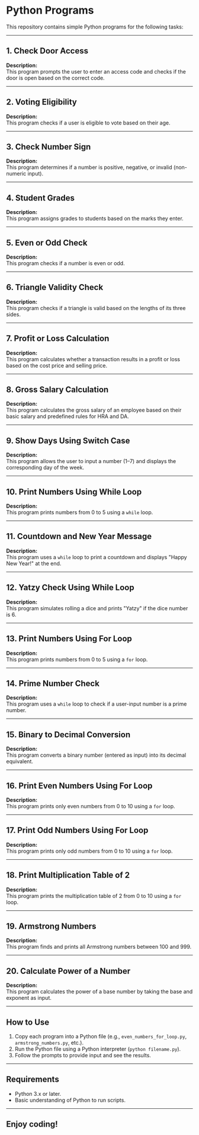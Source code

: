 # Python Programs

This repository contains simple Python programs for the following tasks:

---

## 1. Check Door Access
**Description:**  
This program prompts the user to enter an access code and checks if the door is open based on the correct code.

---

## 2. Voting Eligibility
**Description:**  
This program checks if a user is eligible to vote based on their age.

---

## 3. Check Number Sign
**Description:**  
This program determines if a number is positive, negative, or invalid (non-numeric input).

---

## 4. Student Grades
**Description:**  
This program assigns grades to students based on the marks they enter.

---

## 5. Even or Odd Check
**Description:**  
This program checks if a number is even or odd.

---

## 6. Triangle Validity Check
**Description:**  
This program checks if a triangle is valid based on the lengths of its three sides.

---

## 7. Profit or Loss Calculation
**Description:**  
This program calculates whether a transaction results in a profit or loss based on the cost price and selling price.

---

## 8. Gross Salary Calculation
**Description:**  
This program calculates the gross salary of an employee based on their basic salary and predefined rules for HRA and DA.

---

## 9. Show Days Using Switch Case
**Description:**  
This program allows the user to input a number (1–7) and displays the corresponding day of the week.

---

## 10. Print Numbers Using While Loop
**Description:**  
This program prints numbers from 0 to 5 using a `while` loop.

---

## 11. Countdown and New Year Message
**Description:**  
This program uses a `while` loop to print a countdown and displays "Happy New Year!" at the end.

---

## 12. Yatzy Check Using While Loop
**Description:**  
This program simulates rolling a dice and prints "Yatzy" if the dice number is 6.

---

## 13. Print Numbers Using For Loop
**Description:**  
This program prints numbers from 0 to 5 using a `for` loop.

---

## 14. Prime Number Check
**Description:**  
This program uses a `while` loop to check if a user-input number is a prime number.

---

## 15. Binary to Decimal Conversion
**Description:**  
This program converts a binary number (entered as input) into its decimal equivalent.

---

## 16. Print Even Numbers Using For Loop
**Description:**  
This program prints only even numbers from 0 to 10 using a `for` loop.

---

## 17. Print Odd Numbers Using For Loop
**Description:**  
This program prints only odd numbers from 0 to 10 using a `for` loop.

---

## 18. Print Multiplication Table of 2
**Description:**  
This program prints the multiplication table of 2 from 0 to 10 using a `for` loop.

---

## 19. Armstrong Numbers
**Description:**  
This program finds and prints all Armstrong numbers between 100 and 999.

---

## 20. Calculate Power of a Number
**Description:**  
This program calculates the power of a base number by taking the base and exponent as input.

---

## How to Use
1. Copy each program into a Python file (e.g., `even_numbers_for_loop.py`, `armstrong_numbers.py`, etc.).  
2. Run the Python file using a Python interpreter (`python filename.py`).  
3. Follow the prompts to provide input and see the results.

---

## Requirements
- Python 3.x or later.  
- Basic understanding of Python to run scripts.

---

## Enjoy coding!
